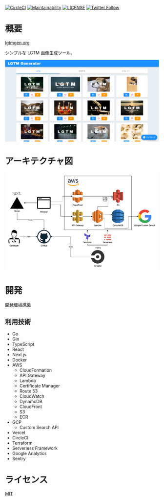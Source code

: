 [![CircleCI](https://circleci.com/gh/koki-develop/lgtm-generator/tree/main.svg?style=shield)](https://circleci.com/gh/koki-develop/lgtm-generator/tree/main)
[![Maintainability](https://api.codeclimate.com/v1/badges/6f63eab8fc57456413ce/maintainability)](https://codeclimate.com/github/koki-develop/lgtm-generator/maintainability)
[![LICENSE](https://img.shields.io/github/license/koki-develop/lgtm-generator?style=plastic)](./LICENSE)
[![Twitter Follow](https://img.shields.io/twitter/follow/koki_develop?style=social)](https://twitter.com/koki_develop)

# 概要

[lgtmgen.org](https://lgtmgen.org)

シンプルな LGTM 画像生成ツール。

![screenshot](./docs/screenshot.png)

# アーキテクチャ図

![architecture](./docs/architecture.png)

# 開発

[開発環境構築](./docs/development.md)

## 利用技術

- Go
- Gin
- TypeScript
- React
- Next.js
- Docker
- AWS
  - CloudFormation
  - API Gateway
  - Lambda
  - Certificate Manager
  - Route 53
  - CloudWatch
  - DynamoDB
  - CloudFront
  - S3
  - ECR
- GCP
  - Custom Search API
- Vercel
- CircleCI
- Terraform
- Serverless Framework
- Google Analytics
- Sentry

# ライセンス

[MIT](./LICENSE)
